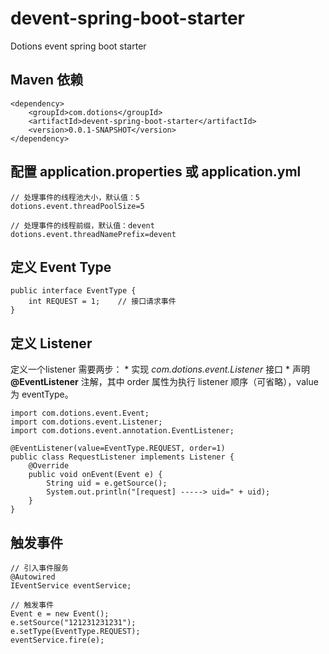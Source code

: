 # devent-spring-boot-starter
Dotions event spring boot starter


## Maven 依赖
```
<dependency>
    <groupId>com.dotions</groupId>
    <artifactId>devent-spring-boot-starter</artifactId>
    <version>0.0.1-SNAPSHOT</version>
</dependency>
```

## 配置 application.properties 或 application.yml
```
// 处理事件的线程池大小，默认值：5
dotions.event.threadPoolSize=5

// 处理事件的线程前缀，默认值：devent
dotions.event.threadNamePrefix=devent
```

## 定义 Event Type
```
public interface EventType {
	int REQUEST = 1;    // 接口请求事件
}
```

## 定义 Listener
定义一个listener 需要两步：
    * 实现 *com.dotions.event.Listener* 接口
    * 声明 **@EventListener** 注解，其中 order 属性为执行 listener 顺序（可省略），value 为 eventType。
```
import com.dotions.event.Event;
import com.dotions.event.Listener;
import com.dotions.event.annotation.EventListener;

@EventListener(value=EventType.REQUEST, order=1)
public class RequestListener implements Listener {
	@Override
	public void onEvent(Event e) {
		String uid = e.getSource();
		System.out.println("[request] -----> uid=" + uid);
	}
}
```

## 触发事件
```
// 引入事件服务
@Autowired
IEventService eventService;

// 触发事件
Event e = new Event();
e.setSource("121231231231");
e.setType(EventType.REQUEST);
eventService.fire(e);
```
